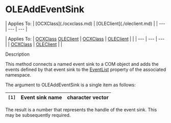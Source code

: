 




<h1 class="heading"><span class="name">OLEAddEventSink</span></h1>
| Applies To: | [OCXClass](./ocxclass.md) | [OLEClient](./oleclient.md) |
| --- | --- | ---  |

| Applies To: | [OCXClass](./ocxclass.md) [OLEClient](./oleclient.md) | [OCXClass](./ocxclass.md) | [OLEClient](./oleclient.md) |  |
| --- | --- | ---  |
| [OCXClass](./ocxclass.md) | [OLEClient](./oleclient.md) |  |


Description


This method connects a named event sink to a COM object and adds the events defined by that event sink to the [EventList](./eventlist.md) property of the associated namespace.


The argument to OLEAddEventSink is a single item as follows:

| `[1]` | Event sink name | character vector |
| --- | --- | ---  |


The result is a number that represents the handle of the event sink. This may be subsequently required.



